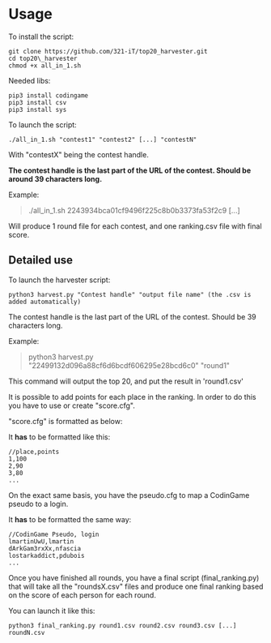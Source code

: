 # **Usage**

To install the script:

	git clone https://github.com/321-iT/top20_harvester.git  
	cd top20\_harvester
	chmod +x all_in_1.sh

Needed libs:

	pip3 install codingame
	pip3 install csv
	pip3 install sys

To launch the script:

	./all_in_1.sh "contest1" "contest2" [...] "contestN"

With "contestX" being the contest handle.

**The contest handle is the last part of the URL of the contest. Should be around 39 characters long.**

Example:

>./all_in_1.sh 2243934bca01cf9496f225c8b0b3373fa53f2c9   	[...]

Will produce 1 round file for each contest, and one ranking.csv file with final score.


## **Detailed use**

To launch the harvester script:

	python3 harvest.py "Contest handle" "output file name" (the .csv is added automatically)

The contest handle is the last part of the URL of the contest. Should be 39 characters long.

Example:

>python3 harvest.py "22499132d096a88cf6d6bcdf606295e28bcd6c0" "round1"

This command will output the top 20, and put the result in 'round1.csv'


It is possible to add points for each place in the ranking.
In order to do this you have to use or create "score.cfg".

"score.cfg" is formatted as below:

It **has** to be formatted like this:

	//place,points
	1,100
	2,90
	3,80
	...

On the exact same basis, you have the pseudo.cfg to map a CodinGame pseudo to a login.

It **has** to be formatted the same way:

	//CodinGame Pseudo, login
	lmartinUwU,lmartin
	dArkGam3rxXx,nfascia
	lostarkaddict,pdubois
	...

Once you have finished all rounds, you have a final script   (final_ranking.py) that will take all the "roundsX.csv" files and produce one final ranking based on the score of each person for each round.

You can launch it like this:

	python3 final_ranking.py round1.csv round2.csv round3.csv [...] roundN.csv
